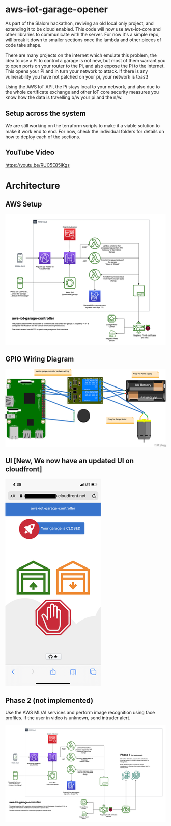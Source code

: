 # aws-iot-garage-opener

As part of the Slalom hackathon, reviving an old local only project, and extending it to be cloud enabled. This code will now use aws-iot-core and other libraries to communicate with the server. For now it's a simple repo, will break it down to smaller sections once the lambda and other pieces of code take shape.

There are many projects on the internet which emulate this problem, the idea to use a Pi to control a garage is not new, but most of them warrant you to open ports on your router to the Pi, and also expose the Pi to the internet. This opens your Pi and in turn your network to attack. If there is any vulnerability you have not patched on your pi, your network is toast!

Using the AWS IoT API, the Pi stays local to your network, and also due to the whole certificate exchange and other IoT core security measures you know how the data is travelling b/w your pi and the n/w.   

## Setup across the system
We are still working on the terraform scripts to make it a viable solution to make it work end to end. For now, check the individual folders for details on how to deploy each of the sections.

## YouTube Video
https://youtu.be/RUC5E85iKgs

# Architecture

## AWS Setup

![Alt text](IotHackathonFlow.png?raw=true "AWS Ecosystem")

## GPIO Wiring Diagram

![Alt text](fritzing_wiring_diagram.png?raw=true "Motor-Relay-Pi Wiring Diagram")

## UI [New, We now have an updated UI on cloudfront]

<img src="CloudFront-UI-Screenshot.jpg" width="300">

## Phase 2 (not implemented)

Use the AWS ML/AI services and perform image recognition using face profiles. If the user in video is unknown, send intruder alert.

![Alt text](IotHackathonFlow_Phase2.png?raw=true "Use ML/AI to perform image recognition")
